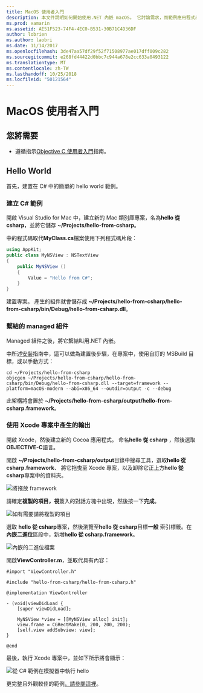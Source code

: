 ```yaml
---
title: MacOS 使用者入門
description: 本文件說明如何開始使用.NET 內嵌 macOS。 它討論需求，而範例應用程式示範如何繫結的 managed 組件，並在 Xcode 專案中使用產生的輸出。
ms.prod: xamarin
ms.assetid: AE51F523-74F4-4EC0-B531-30B71C4D36DF
author: lobrien
ms.author: laobri
ms.date: 11/14/2017
ms.openlocfilehash: 3de47aa57df29f52f71508977ae017dff009c282
ms.sourcegitcommit: e268fd44422d0bbc7c944a678e2cc633a0493122
ms.translationtype: MT
ms.contentlocale: zh-TW
ms.lasthandoff: 10/25/2018
ms.locfileid: "50121564"
---
```

# <a name="getting-started-with-macos"></a>MacOS 使用者入門

## <a name="what-you-will-need"></a>您將需要

* 遵循指示[Objective C 使用者入門](~/tools/dotnet-embedding/get-started/objective-c/index.md)指南。

## <a name="hello-world"></a>Hello World

首先，建置在 C# 中的簡單的 hello world 範例。

### <a name="create-c-sample"></a>建立 C# 範例

開啟 Visual Studio for Mac 中，建立新的 Mac 類別庫專案，名為**hello 從 csharp**，並將它儲存 **~/Projects/hello-from-csharp**。

中的程式碼取代**MyClass.cs**檔案使用下列程式碼片段：

```csharp
using AppKit;
public class MyNSView : NSTextView
{
    public MyNSView ()
    {
        Value = "Hello from C#";
    }
}
```

建置專案。 產生的組件就會儲存成 **~/Projects/hello-from-csharp/hello-from-csharp/bin/Debug/hello-from-csharp.dll**。

### <a name="bind-the-managed-assembly"></a>繫結的 managed 組件

Managed 組件之後，將它繫結叫用.NET 內嵌。

中所述[安裝](~/tools/dotnet-embedding/get-started/install/install.md)指南中，這可以做為建置後步驟，在專案中，使用自訂的 MSBuild 目標，或以手動方式：

```shell
cd ~/Projects/hello-from-csharp
objcgen ~/Projects/hello-from-csharp/hello-from-csharp/bin/Debug/hello-from-csharp.dll --target=framework --platform=macOS-modern --abi=x86_64 --outdir=output -c --debug
```

此架構將會置於 **~/Projects/hello-from-csharp/output/hello-from-csharp.framework**。

### <a name="use-the-generated-output-in-an-xcode-project"></a>使用 Xcode 專案中產生的輸出

開啟 Xcode，然後建立新的 Cocoa 應用程式。 命名**hello 從 csharp** ，然後選取**OBJECTIVE-C**語言。

開啟 **~/Projects/hello-from-csharp/output**目錄中搜尋工具，選取**hello 從 csharp.framework**、 將它拖曳至 Xcode 專案，以及卸除它正上方**hello 從 csharp**專案中的資料夾。

![將拖放 framework](macos-images/hello-from-csharp-mac-drag-drop-framework.png)

請確定**複製的項目，視**簽入的對話方塊中出現，然後按一下**完成**。

![如有需要請將複製的項目](macos-images/hello-from-csharp-mac-copy-items-if-needed.png)

選取  **hello 從 csharp**專案，然後瀏覽至**hello 從 csharp**目標**一般** 索引標籤。在 **內嵌二進位**區段中，新增**hello 從 csharp.framework**。

![內嵌的二進位檔案](macos-images/hello-from-csharp-mac-embedded-binaries.png)

開啟**ViewController.m**，並取代具有內容：

```objc
#import "ViewController.h"

#include "hello-from-csharp/hello-from-csharp.h"

@implementation ViewController

- (void)viewDidLoad {
    [super viewDidLoad];
    
    MyNSView *view = [[MyNSView alloc] init];
    view.frame = CGRectMake(0, 200, 200, 200);
    [self.view addSubview: view];
}

@end
```

最後，執行 Xcode 專案中，並如下所示將會顯示：

![從 C# 範例在模擬器中執行 hello](macos-images/hello-from-csharp-mac.png)

更完整且外觀較佳的範例[，請參閱這裡](https://github.com/mono/Embeddinator-4000/tree/objc/samples/mac/weather)。
